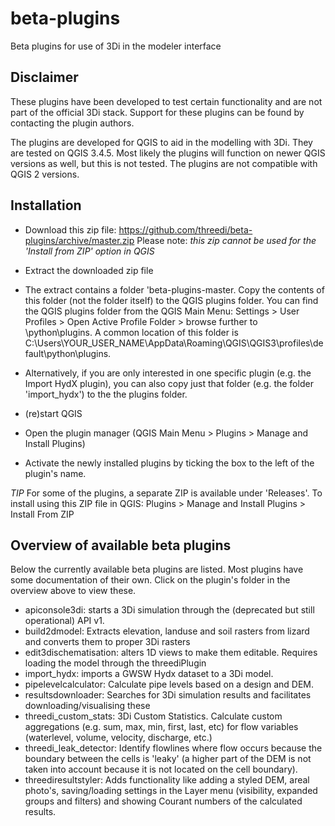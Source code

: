 # beta-plugins
Beta plugins for use of 3Di in the modeler interface

## Disclaimer
These plugins have been developed to test certain functionality and are not part of the official 3Di stack. Support for these plugins can be found by contacting the plugin authors. 

The plugins are developed for QGIS to aid in the modelling with 3Di. They are tested on QGIS 3.4.5. Most likely the plugins will function on newer QGIS versions as well, but this is not tested. The plugins are not compatible with QGIS 2 versions. 

## Installation
* Download this zip file: https://github.com/threedi/beta-plugins/archive/master.zip Please note: *this zip cannot be used for the 'Install from ZIP' option in QGIS*
* Extract the downloaded zip file
* The extract contains a folder 'beta-plugins-master. Copy the contents of this folder (not the folder itself) to the QGIS plugins folder. You can find the QGIS plugins folder from the QGIS Main Menu: Settings > User Profiles > Open Active Profile Folder > browse further to \python\plugins. A common location of this folder is C:\Users\YOUR_USER_NAME\AppData\Roaming\QGIS\QGIS3\profiles\default\python\plugins.

* Alternatively, if you are only interested in one specific plugin (e.g. the Import HydX plugin), you can also copy just that folder (e.g. the folder 'import_hydx') to the the plugins folder.
* (re)start QGIS
* Open the plugin manager (QGIS Main Menu > Plugins > Manage and Install Plugins)
* Activate the newly installed plugins by ticking the box to the left of the plugin's name.

*TIP* For some of the plugins, a separate ZIP is available under 'Releases'. To install using this ZIP file in QGIS: Plugins > Manage and Install Plugins > Install From ZIP

## Overview of available beta plugins
Below the currently available beta plugins are listed. Most plugins have some documentation of their own. Click on the plugin's folder in the overview above to view these.

* apiconsole3di: starts a 3Di simulation through the (deprecated but still operational) API v1.
* build2dmodel: Extracts elevation, landuse and soil rasters from lizard and converts them to proper 3Di rasters
* edit3dischematisation: alters 1D views to make them editable. Requires loading the model through the threediPlugin
* import_hydx: imports a GWSW Hydx dataset to a 3Di model.
* pipelevelcalculator: Calculate pipe levels based on a design and DEM.
* resultsdownloader: Searches for 3Di simulation results and facilitates downloading/visualising these
* threedi_custom_stats: 3Di Custom Statistics. Calculate custom aggregations (e.g. sum, max, min, first, last, etc) for flow variables (waterlevel, volume, velocity, discharge, etc.)
* threedi_leak_detector: Identify flowlines where flow occurs because the boundary between the cells is 'leaky' (a higher part of the DEM is not taken into account because it is not located on the cell boundary).
* threediresultstyler: Adds functionality like adding a styled DEM, areal photo's, saving/loading settings in the Layer menu (visibility, expanded groups and filters) and showing Courant numbers of the calculated results.
